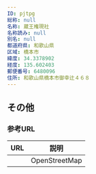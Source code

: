 ```yaml
---
ID: pjtpg
総称: null
名称: 蔵王権現社
名称読み: null
別名: null
都道府県: 和歌山県
区域: 橋本市
緯度: 34.3378902
経度: 135.602403
郵便番号: 6480096
住所: 和歌山県橋本市御幸辻４６８
---
```


## その他

### 参考URL

| URL | 説明          |
| --- | ------------- |
|     | OpenStreetMap |
